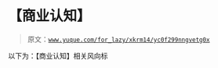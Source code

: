 # 【商业认知】

> 原文：[`www.yuque.com/for_lazy/xkrm14/yc0f299nngvetg0x`](https://www.yuque.com/for_lazy/xkrm14/yc0f299nngvetg0x)

以下为：【商业认知】相关风向标





